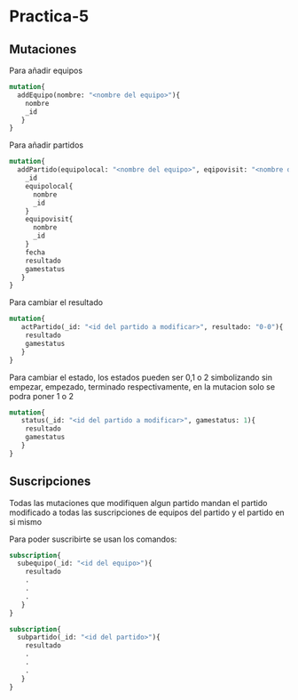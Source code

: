 # Practica-5

## Mutaciones

Para añadir equipos

```graphql
mutation{
  addEquipo(nombre: "<nombre del equipo>"){
    nombre
    _id
   }
}
```

Para añadir partidos

```graphql
mutation{
  addPartido(equipolocal: "<nombre del equipo>", eqipovisit: "<nombre del otro equipo>"){
    _id
    equipolocal{
      nombre
      _id
    }
    equipovisit{
      nombre
      _id
    }
    fecha
    resultado
    gamestatus
   }
}
```

Para cambiar el resultado

```graphql
mutation{
   actPartido(_id: "<id del partido a modificar>", resultado: "0-0"){
    resultado
    gamestatus
   }
}
```

Para cambiar el estado, los estados pueden ser 0,1 o 2 simbolizando sin empezar, empezado, terminado respectivamente, en la mutacion solo se podra poner 1 o 2

```graphql
mutation{
   status(_id: "<id del partido a modificar>", gamestatus: 1){
    resultado
    gamestatus
   }
}
```

## Suscripciones

Todas las mutaciones que modifiquen algun partido mandan el partido modificado a todas las suscripciones de equipos del partido y el partido en si mismo

Para poder suscribirte se usan los comandos:

```graphql
subscription{
  subequipo(_id: "<id del equipo>"){
    resultado
    .
    .
    .
   }
}
```

```graphql
subscription{
  subpartido(_id: "<id del partido>"){
    resultado
    .
    .
    .
   }
}
```

